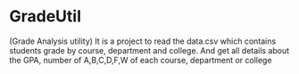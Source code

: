 # GradeUtil
   (Grade Analysis utility)
It is a project to read the data.csv which contains students grade by course, department and college. And get all details about the GPA, number of A,B,C,D,F,W of each course, department or college

